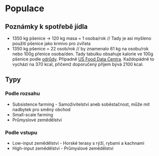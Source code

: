 # Populace

## Poznámky k spotřebě jídla
- 1350 kg pšenice -> 120 kg masa = 1 osoba/rok // Tady je asi myšleno použití pšenice jako krmivo pro zvířata
- 1350 kg pšenice = 22 osob/rok // by znamenalo 61 kg na osobu/rok nebo 100g přenice osoba/den. Tady tabulku obsahuje kalorie ve 100g pšenice podle [odrůdy](https://knowledge4policy.ec.europa.eu/health-promotion-knowledge-gateway/whole-grain-nutritional-value-whole-2_en). Případně [US Food Data Centra](https://fdc.nal.usda.gov/fdc-app.html#/?query=grain). Každopádně to vychází na 370 kcal, přičemž doporučený příjem bývá 2100 kcal. 

## Typy
### Podle rozsahu
- Subsistence farming - Samoživitelství aneb soběstačnost, může mít nadbytek pro směný obchod
- Small-scale farming
- Průmyslové zemědělství
### Podle vstupu
- Low-input zemědělství - Horské terasy s rýží, rybami a kachnami
- High-input zemědělství - Průmyslové zemědělství